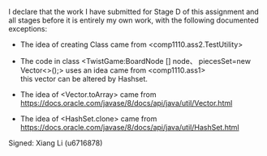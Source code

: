 I declare that the work I have submitted for Stage D of this assignment and all stages before it is entirely my own work, with the following documented exceptions:

* The idea of creating Class <Constant> came from  <comp1110.ass2.TestUtility>

* The code in class <TwistGame:BoardNode [] node、 piecesSet=new Vector<>();> uses an idea came from <comp1110.ass1>  
this vector can be altered by Hashset.  

* The idea of  <Vector.toArray> came from <https://docs.oracle.com/javase/8/docs/api/java/util/Vector.html>

* The idea of  <HashSet.clone> came from <https://docs.oracle.com/javase/8/docs/api/java/util/HashSet.html>

Signed: Xiang Li (u6716878)
